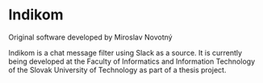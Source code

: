 # Indikom

Original software developed by Miroslav Novotný

Indikom is a chat message filter using Slack as a source. It is currently being developed at the Faculty of Informatics and Information Technology of the Slovak University of Technology as part of a thesis project. 
